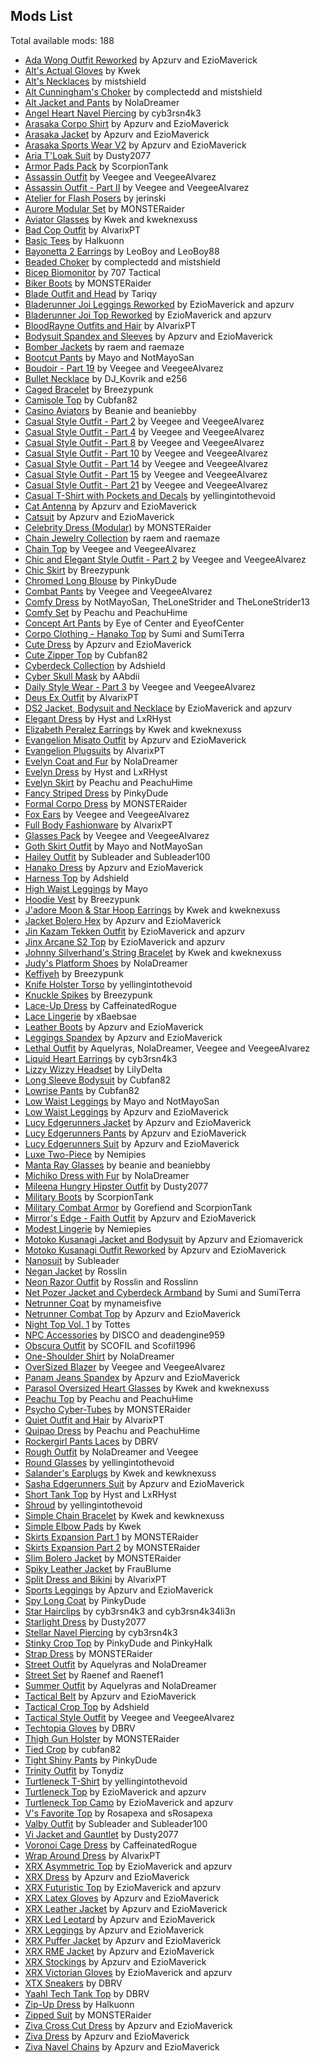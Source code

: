 ## Mods List

Total available mods: 188

* [Ada Wong Outfit Reworked](https://www.nexusmods.com/cyberpunk2077/mods/7234) by Apzurv and EzioMaverick
* [Alt's Actual Gloves](https://www.nexusmods.com/cyberpunk2077/mods/7130) by Kwek
* [Alt's Necklaces](https://www.nexusmods.com/cyberpunk2077/mods/7122) by mistshield
* [Alt Cunningham's Choker](https://www.nexusmods.com/cyberpunk2077/mods/6947) by complectedd and mistshield
* [Alt Jacket and Pants](https://www.nexusmods.com/cyberpunk2077/mods/7701) by NolaDreamer
* [Angel Heart Navel Piercing](https://www.nexusmods.com/cyberpunk2077/mods/14411) by cyb3rsn4k3
* [Arasaka Corpo Shirt](https://www.nexusmods.com/cyberpunk2077/mods/5027) by Apzurv and EzioMaverick
* [Arasaka Jacket](https://www.nexusmods.com/cyberpunk2077/mods/7896) by Apzurv and EzioMaverick
* [Arasaka Sports Wear V2](https://www.nexusmods.com/cyberpunk2077/mods/4890) by Apzurv and EzioMaverick
* [Aria T'Loak Suit](https://www.nexusmods.com/cyberpunk2077/mods/14757) by Dusty2077
* [Armor Pads Pack](https://www.nexusmods.com/cyberpunk2077/mods/12044) by ScorpionTank
* [Assassin Outfit](https://www.nexusmods.com/cyberpunk2077/mods/13996) by Veegee and VeegeeAlvarez
* [Assassin Outfit - Part II](https://www.nexusmods.com/cyberpunk2077/mods/15453) by Veegee and VeegeeAlvarez
* [Atelier for Flash Posers](https://www.nexusmods.com/cyberpunk2077/mods/8886) by jerinski
* [Aurore Modular Set](https://www.nexusmods.com/cyberpunk2077/mods/12099) by MONSTERaider
* [Aviator Glasses](https://www.nexusmods.com/cyberpunk2077/mods/7803) by Kwek and kweknexuss
* [Bad Cop Outfit](https://www.nexusmods.com/cyberpunk2077/mods/9515) by AlvarixPT
* [Basic Tees](https://www.nexusmods.com/cyberpunk2077/mods/11309) by Halkuonn
* [Bayonetta 2 Earrings](https://www.nexusmods.com/cyberpunk2077/mods/19042) by LeoBoy and LeoBoy88
* [Beaded Choker](https://www.nexusmods.com/cyberpunk2077/mods/6978) by complectedd and mistshield
* [Bicep Biomonitor](https://www.nexusmods.com/cyberpunk2077/mods/16545) by 707 Tactical
* [Biker Boots](https://www.nexusmods.com/cyberpunk2077/mods/7982) by MONSTERaider
* [Blade Outfit and Head](https://www.nexusmods.com/cyberpunk2077/mods/18226) by Tariqy
* [Bladerunner Joi Leggings Reworked](https://www.nexusmods.com/cyberpunk2077/mods/15283) by EzioMaverick and apzurv
* [Bladerunner Joi Top Reworked](https://www.nexusmods.com/cyberpunk2077/mods/15283) by EzioMaverick and apzurv
* [BloodRayne Outfits and Hair](https://www.nexusmods.com/cyberpunk2077/mods/8446) by AlvarixPT
* [Bodysuit Spandex and Sleeves](https://www.nexusmods.com/cyberpunk2077/mods/11050) by Apzurv and EzioMaverick
* [Bomber Jackets](https://www.nexusmods.com/cyberpunk2077/mods/19132) by raem and raemaze
* [Bootcut Pants](https://www.nexusmods.com/cyberpunk2077/mods/16249) by Mayo and NotMayoSan
* [Boudoir - Part 19](https://www.nexusmods.com/cyberpunk2077/mods/17240) by Veegee and VeegeeAlvarez
* [Bullet Necklace](https://www.nexusmods.com/cyberpunk2077/mods/5077) by DJ_Kovrik and e256
* [Caged Bracelet](https://www.nexusmods.com/cyberpunk2077/mods/18724) by Breezypunk
* [Camisole Top](https://www.nexusmods.com/cyberpunk2077/mods/17113) by Cubfan82
* [Casino Aviators](https://www.nexusmods.com/cyberpunk2077/mods/18191) by Beanie and beaniebby
* [Casual Style Outfit - Part 2](https://www.nexusmods.com/cyberpunk2077/mods/14133) by Veegee and VeegeeAlvarez
* [Casual Style Outfit - Part 4](https://www.nexusmods.com/cyberpunk2077/mods/14504) by Veegee and VeegeeAlvarez
* [Casual Style Outfit - Part 8](https://www.nexusmods.com/cyberpunk2077/mods/16345) by Veegee and VeegeeAlvarez
* [Casual Style Outfit - Part 10](https://www.nexusmods.com/cyberpunk2077/mods/16667) by Veegee and VeegeeAlvarez
* [Casual Style Outfit - Part 14](https://www.nexusmods.com/cyberpunk2077/mods/17501) by Veegee and VeegeeAlvarez
* [Casual Style Outfit - Part 15](https://www.nexusmods.com/cyberpunk2077/mods/17523) by Veegee and VeegeeAlvarez
* [Casual Style Outfit - Part 21](https://www.nexusmods.com/cyberpunk2077/mods/18851) by Veegee and VeegeeAlvarez
* [Casual T-Shirt with Pockets and Decals](https://www.nexusmods.com/cyberpunk2077/mods/14645) by yellingintothevoid
* [Cat Antenna](https://www.nexusmods.com/cyberpunk2077/mods/8794) by Apzurv and EzioMaverick
* [Catsuit](https://www.nexusmods.com/cyberpunk2077/mods/4917) by Apzurv and EzioMaverick
* [Celebrity Dress (Modular)](https://www.nexusmods.com/cyberpunk2077/mods/8299) by MONSTERaider
* [Chain Jewelry Collection](https://www.nexusmods.com/cyberpunk2077/mods/15861) by raem and raemaze
* [Chain Top](https://www.nexusmods.com/cyberpunk2077/mods/8327) by Veegee and VeegeeAlvarez
* [Chic and Elegant Style Outfit - Part 2](https://www.nexusmods.com/cyberpunk2077/mods/18562) by Veegee and VeegeeAlvarez
* [Chic Skirt](https://www.nexusmods.com/cyberpunk2077/mods/16149) by Breezypunk
* [Chromed Long Blouse](https://www.nexusmods.com/cyberpunk2077/mods/7609) by PinkyDude
* [Combat Pants](https://www.nexusmods.com/cyberpunk2077/mods/9016) by Veegee and VeegeeAlvarez
* [Comfy Dress](https://www.nexusmods.com/cyberpunk2077/mods/16026) by NotMayoSan, TheLoneStrider and TheLoneStrider13
* [Comfy Set](https://www.nexusmods.com/cyberpunk2077/mods/12041) by Peachu and PeachuHime
* [Concept Art Pants](https://www.nexusmods.com/cyberpunk2077/mods/3874) by Eye of Center and EyeofCenter
* [Corpo Clothing - Hanako Top](https://www.nexusmods.com/cyberpunk2077/mods/17586) by Sumi and SumiTerra
* [Cute Dress](https://www.nexusmods.com/cyberpunk2077/mods/6193) by Apzurv and EzioMaverick
* [Cute Zipper Top](https://www.nexusmods.com/cyberpunk2077/mods/7097) by Cubfan82
* [Cyberdeck Collection](https://www.nexusmods.com/cyberpunk2077/mods/11093) by Adshield
* [Cyber Skull Mask](https://www.nexusmods.com/cyberpunk2077/mods/15086) by AAbdii
* [Daily Style Wear - Part 3](https://www.nexusmods.com/cyberpunk2077/mods/18512) by Veegee and VeegeeAlvarez
* [Deus Ex Outfit](https://www.nexusmods.com/cyberpunk2077/mods/4601) by AlvarixPT
* [DS2 Jacket, Bodysuit and Necklace](https://www.nexusmods.com/cyberpunk2077/mods/16985) by EzioMaverick and apzurv
* [Elegant Dress](https://www.nexusmods.com/cyberpunk2077/mods/19723) by Hyst and LxRHyst
* [Elizabeth Peralez Earrings](https://www.nexusmods.com/cyberpunk2077/mods/7048) by Kwek and kweknexuss
* [Evangelion Misato Outfit](https://www.nexusmods.com/cyberpunk2077/mods/14653) by Apzurv and EzioMaverick
* [Evangelion Plugsuits](https://www.nexusmods.com/cyberpunk2077/mods/11511) by AlvarixPT
* [Evelyn Coat and Fur](https://www.nexusmods.com/cyberpunk2077/mods/8319) by NolaDreamer
* [Evelyn Dress](https://www.nexusmods.com/cyberpunk2077/mods/6810) by Hyst and LxRHyst
* [Evelyn Skirt](https://www.nexusmods.com/cyberpunk2077/mods/8024) by Peachu and PeachuHime
* [Fancy Striped Dress](https://www.nexusmods.com/cyberpunk2077/mods/8843) by PinkyDude
* [Formal Corpo Dress](https://www.nexusmods.com/cyberpunk2077/mods/8641) by MONSTERaider
* [Fox Ears](https://www.nexusmods.com/cyberpunk2077/mods/19485) by Veegee and VeegeeAlvarez
* [Full Body Fashionware](https://www.nexusmods.com/cyberpunk2077/mods/5039) by AlvarixPT
* [Glasses Pack](https://www.nexusmods.com/cyberpunk2077/mods/13095) by Veegee and VeegeeAlvarez
* [Goth Skirt Outfit](https://www.nexusmods.com/cyberpunk2077/mods/15099) by Mayo and NotMayoSan
* [Hailey Outfit](https://www.nexusmods.com/cyberpunk2077/mods/16476) by Subleader and Subleader100
* [Hanako Dress](https://www.nexusmods.com/cyberpunk2077/mods/6034) by Apzurv and EzioMaverick
* [Harness Top](https://www.nexusmods.com/cyberpunk2077/mods/11753) by Adshield
* [High Waist Leggings](https://www.nexusmods.com/cyberpunk2077/mods/17045) by Mayo
* [Hoodie Vest](https://www.nexusmods.com/cyberpunk2077/mods/19074) by Breezypunk
* [J'adore Moon & Star Hoop Earrings](https://www.nexusmods.com/cyberpunk2077/mods/7105) by Kwek and kweknexuss
* [Jacket Bolero Hex](https://www.nexusmods.com/cyberpunk2077/mods/16378) by Apzurv and EzioMaverick
* [Jin Kazam Tekken Outfit](https://www.nexusmods.com/cyberpunk2077/mods/15049) by EzioMaverick and apzurv
* [Jinx Arcane S2 Top](https://www.nexusmods.com/cyberpunk2077/mods/18038) by EzioMaverick and apzurv
* [Johnny Silverhand's String Bracelet](https://www.nexusmods.com/cyberpunk2077/mods/6912) by Kwek and kweknexuss
* [Judy's Platform Shoes](https://www.nexusmods.com/cyberpunk2077/mods/6885) by NolaDreamer
* [Keffiyeh](https://www.nexusmods.com/cyberpunk2077/mods/19475) by Breezypunk
* [Knife Holster Torso](https://www.nexusmods.com/cyberpunk2077/mods/15042) by yellingintothevoid
* [Knuckle Spikes](https://www.nexusmods.com/cyberpunk2077/mods/17758) by Breezypunk
* [Lace-Up Dress](https://www.nexusmods.com/cyberpunk2077/mods/16927) by CaffeinatedRogue
* [Lace Lingerie](https://www.nexusmods.com/cyberpunk2077/mods/7711) by xBaebsae
* [Leather Boots](https://www.nexusmods.com/cyberpunk2077/mods/15749) by Apzurv and EzioMaverick
* [Leggings Spandex](https://www.nexusmods.com/cyberpunk2077/mods/10385) by Apzurv and EzioMaverick
* [Lethal Outfit](https://www.nexusmods.com/cyberpunk2077/mods/15867) by Aquelyras, NolaDreamer, Veegee and VeegeeAlvarez
* [Liquid Heart Earrings](https://www.nexusmods.com/cyberpunk2077/mods/14190) by cyb3rsn4k3
* [Lizzy Wizzy Headset](https://www.nexusmods.com/cyberpunk2077/mods/16467) by LilyDelta
* [Long Sleeve Bodysuit](https://www.nexusmods.com/cyberpunk2077/mods/18510) by Cubfan82
* [Lowrise Pants](https://www.nexusmods.com/cyberpunk2077/mods/8456) by Cubfan82
* [Low Waist Leggings](https://www.nexusmods.com/cyberpunk2077/mods/19257) by Mayo and NotMayoSan
* [Low Waist Leggings](https://www.nexusmods.com/cyberpunk2077/mods/8627) by Apzurv and EzioMaverick
* [Lucy Edgerunners Jacket](https://www.nexusmods.com/cyberpunk2077/mods/5248) by Apzurv and EzioMaverick
* [Lucy Edgerunners Pants](https://www.nexusmods.com/cyberpunk2077/mods/5342) by Apzurv and EzioMaverick
* [Lucy Edgerunners Suit](https://www.nexusmods.com/cyberpunk2077/mods/5273) by Apzurv and EzioMaverick
* [Luxe Two-Piece](https://www.nexusmods.com/cyberpunk2077/mods/16011) by Nemipies
* [Manta Ray Glasses](https://www.nexusmods.com/cyberpunk2077/mods/16130) by beanie and beaniebby
* [Michiko Dress with Fur](https://www.nexusmods.com/cyberpunk2077/mods/6885) by NolaDreamer
* [Mileena Hungry Hipster Outfit](https://www.nexusmods.com/cyberpunk2077/mods/15401) by Dusty2077
* [Military Boots](https://www.nexusmods.com/cyberpunk2077/mods/14781) by ScorpionTank
* [Military Combat Armor](https://www.nexusmods.com/cyberpunk2077/mods/13212) by Gorefiend and ScorpionTank
* [Mirror's Edge - Faith Outfit](https://www.nexusmods.com/cyberpunk2077/mods/4599) by Apzurv and EzioMaverick
* [Modest Lingerie](https://www.nexusmods.com/cyberpunk2077/mods/17909) by Nemiepies
* [Motoko Kusanagi Jacket and Bodysuit](https://www.nexusmods.com/cyberpunk2077/mods/4853) by Apzurv and Eziomaverick
* [Motoko Kusanagi Outfit Reworked](https://www.nexusmods.com/cyberpunk2077/mods/7613) by Apzurv and EzioMaverick
* [Nanosuit](https://www.nexusmods.com/cyberpunk2077/mods/14677) by Subleader
* [Negan Jacket](https://www.nexusmods.com/cyberpunk2077/mods/17382) by Rosslin
* [Neon Razor Outfit](https://www.nexusmods.com/cyberpunk2077/mods/17339) by Rosslin and Rosslinn
* [Net Pozer Jacket and Cyberdeck Armband](https://www.nexusmods.com/cyberpunk2077/mods/18715) by Sumi and SumiTerra
* [Netrunner Coat](https://www.nexusmods.com/cyberpunk2077/mods/6231) by mynameisfive
* [Netrunner Combat Top](https://www.nexusmods.com/cyberpunk2077/mods/4939) by Apzurv and EzioMaverick
* [Night Top Vol. 1](https://www.nexusmods.com/cyberpunk2077/mods/16625) by Tottes
* [NPC Accessories](https://www.nexusmods.com/cyberpunk2077/mods/8985) by DISCO and deadengine959
* [Obscura Outfit](https://www.nexusmods.com/cyberpunk2077/mods/19383) by SCOFIL and Scofil1996
* [One-Shoulder Shirt](https://www.nexusmods.com/cyberpunk2077/mods/7267) by NolaDreamer
* [OverSized Blazer](https://www.nexusmods.com/cyberpunk2077/mods/17462) by Veegee and VeegeeAlvarez
* [Panam Jeans Spandex](https://www.nexusmods.com/cyberpunk2077/mods/5119) by Apzurv and EzioMaverick
* [Parasol Oversized Heart Glasses](https://www.nexusmods.com/cyberpunk2077/mods/6990) by Kwek and kweknexuss
* [Peachu Top](https://www.nexusmods.com/cyberpunk2077/mods/7603) by Peachu and PeachuHime
* [Psycho Cyber-Tubes](https://www.nexusmods.com/cyberpunk2077/mods/7860) by MONSTERaider
* [Quiet Outfit and Hair](https://www.nexusmods.com/cyberpunk2077/mods/5194) by AlvarixPT
* [Quipao Dress](https://www.nexusmods.com/cyberpunk2077/mods/8823) by Peachu and PeachuHime
* [Rockergirl Pants Laces](https://www.nexusmods.com/cyberpunk2077/mods/9040) by DBRV
* [Rough Outfit](https://www.nexusmods.com/cyberpunk2077/mods/15606) by NolaDreamer and Veegee
* [Round Glasses](https://www.nexusmods.com/cyberpunk2077/mods/15702) by yellingintothevoid
* [Salander's Earplugs](https://www.nexusmods.com/cyberpunk2077/mods/7600) by Kwek and kewknexuss
* [Sasha Edgerunners Suit](https://www.nexusmods.com/cyberpunk2077/mods/5393) by Apzurv and EzioMaverick
* [Short Tank Top](https://www.nexusmods.com/cyberpunk2077/mods/6601) by Hyst and LxRHyst
* [Shroud](https://www.nexusmods.com/cyberpunk2077/mods/15576) by yellingintothevoid
* [Simple Chain Bracelet](https://www.nexusmods.com/cyberpunk2077/mods/7500) by Kwek and kewknexuss
* [Simple Elbow Pads](https://www.nexusmods.com/cyberpunk2077/mods/7681) by Kwek
* [Skirts Expansion Part 1](https://www.nexusmods.com/cyberpunk2077/mods/7387) by MONSTERaider
* [Skirts Expansion Part 2](https://www.nexusmods.com/cyberpunk2077/mods/7402?tab=files) by MONSTERaider
* [Slim Bolero Jacket](https://www.nexusmods.com/cyberpunk2077/mods/7278) by MONSTERaider
* [Spiky Leather Jacket](https://www.nexusmods.com/cyberpunk2077/mods/16664) by FrauBlume
* [Split Dress and Bikini](https://www.nexusmods.com/cyberpunk2077/mods/8999) by AlvarixPT
* [Sports Leggings](https://www.nexusmods.com/cyberpunk2077/mods/4716) by Apzurv and EzioMaverick
* [Spy Long Coat](https://www.nexusmods.com/cyberpunk2077/mods/13342) by PinkyDude
* [Star Hairclips](https://www.nexusmods.com/cyberpunk2077/mods/15195) by cyb3rsn4k3 and cyb3rsn4k34li3n
* [Starlight Dress](https://www.nexusmods.com/cyberpunk2077/mods/15638) by Dusty2077
* [Stellar Navel Piercing](https://www.nexusmods.com/cyberpunk2077/mods/14553) by cyb3rsn4k3
* [Stinky Crop Top](https://www.nexusmods.com/cyberpunk2077/mods/14010) by PinkyDude and PinkyHalk
* [Strap Dress](https://www.nexusmods.com/cyberpunk2077/mods/7270) by MONSTERaider
* [Street Outfit](https://www.nexusmods.com/cyberpunk2077/mods/9041) by Aquelyras and NolaDreamer
* [Street Set](https://www.nexusmods.com/cyberpunk2077/mods/18746) by Raenef and Raenef1
* [Summer Outfit](https://www.nexusmods.com/cyberpunk2077/mods/12331) by Aquelyras and NolaDreamer
* [Tactical Belt](https://www.nexusmods.com/cyberpunk2077/mods/15548) by Apzurv and EzioMaverick
* [Tactical Crop Top](https://www.nexusmods.com/cyberpunk2077/mods/8406) by Adshield
* [Tactical Style Outfit](https://www.nexusmods.com/cyberpunk2077/mods/18059) by Veegee and VeegeeAlvarez
* [Techtopia Gloves](https://www.nexusmods.com/cyberpunk2077/mods/9000) by DBRV
* [Thigh Gun Holster](https://www.nexusmods.com/cyberpunk2077/mods/7304) by MONSTERaider
* [Tied Crop](https://www.nexusmods.com/cyberpunk2077/mods/8533) by cubfan82
* [Tight Shiny Pants](https://www.nexusmods.com/cyberpunk2077/mods/10546) by PinkyDude
* [Trinity Outfit](https://www.nexusmods.com/cyberpunk2077/mods/18811) by Tonydiz
* [Turtleneck T-Shirt](https://www.nexusmods.com/cyberpunk2077/mods/17805) by yellingintothevoid
* [Turtleneck Top](https://www.nexusmods.com/cyberpunk2077/mods/4881) by EzioMaverick and apzurv
* [Turtleneck Top Camo](https://www.nexusmods.com/cyberpunk2077/mods/19025) by EzioMaverick and apzurv
* [V's Favorite Top](https://www.nexusmods.com/cyberpunk2077/mods/15130) by Rosapexa and sRosapexa
* [Valby Outfit](https://www.nexusmods.com/cyberpunk2077/mods/16187) by Subleader and Subleader100
* [Vi Jacket and Gauntlet](https://www.nexusmods.com/cyberpunk2077/mods/17842) by Dusty2077
* [Voronoi Cage Dress](https://www.nexusmods.com/cyberpunk2077/mods/15094) by CaffeinatedRogue
* [Wrap Around Dress](https://www.nexusmods.com/cyberpunk2077/mods/8894) by AlvarixPT
* [XRX Asymmetric Top](https://www.nexusmods.com/cyberpunk2077/mods/14920) by EzioMaverick and apzurv
* [XRX Dress](https://www.nexusmods.com/cyberpunk2077/mods/7444) by Apzurv and EzioMaverick
* [XRX Futuristic Top](https://www.nexusmods.com/cyberpunk2077/mods/19176) by EzioMaverick and apzurv
* [XRX Latex Gloves](https://www.nexusmods.com/cyberpunk2077/mods/7662) by Apzurv and EzioMaverick
* [XRX Leather Jacket](https://www.nexusmods.com/cyberpunk2077/mods/7661) by Apzurv and EzioMaverick
* [XRX Led Leotard](https://www.nexusmods.com/cyberpunk2077/mods/8367) by Apzurv and EzioMaverick
* [XRX Leggings](https://www.nexusmods.com/cyberpunk2077/mods/15635) by Apzurv and EzioMaverick
* [XRX Puffer Jacket](https://www.nexusmods.com/cyberpunk2077/mods/7722) by Apzurv and EzioMaverick
* [XRX RME Jacket](https://www.nexusmods.com/cyberpunk2077/mods/10902) by Apzurv and EzioMaverick
* [XRX Stockings](https://www.nexusmods.com/cyberpunk2077/mods/17278) by Apzurv and EzioMaverick
* [XRX Victorian Gloves](https://www.nexusmods.com/cyberpunk2077/mods/17421) by EzioMaverick and apzurv
* [XTX Sneakers](https://www.nexusmods.com/cyberpunk2077/mods/17067) by DBRV
* [Yaahl Tech Tank Top](https://www.nexusmods.com/cyberpunk2077/mods/7847) by DBRV
* [Zip-Up Dress](https://www.nexusmods.com/cyberpunk2077/mods/13758) by Halkuonn
* [Zipped Suit](https://www.nexusmods.com/cyberpunk2077/mods/8484) by MONSTERaider
* [Ziva Cross Cut Dress](https://www.nexusmods.com/cyberpunk2077/mods/16620) by Apzurv and EzioMaverick
* [Ziva Dress](https://www.nexusmods.com/cyberpunk2077/mods/8256) by Apzurv and EzioMaverick
* [Ziva Navel Chains](https://www.nexusmods.com/cyberpunk2077/mods/15181) by Apzurv and EzioMaverick
